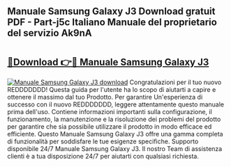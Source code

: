 ## Manuale Samsung Galaxy J3 Download gratuit PDF - Part-j5c Italiano Manuale del proprietario del servizio Ak9nA

# <h2><a href="http://df9rzt.blite.top/?on=Manuale+Samsung+Galaxy+J3">🔗Download 👉🔴 Manuale Samsung Galaxy J3</a></h2>

[![Manuale Samsung Galaxy J3 download](https://i.imgur.com/lujVjoI.png)](http://df9rzt.blite.top/?on=Manuale+Samsung+Galaxy+J3)
Congratulazioni per il tuo nuovo REDDDDDDD! Questa guida per l'utente ha lo scopo di aiutarti a capire e ottenere il massimo dal tuo Prodotto. Per garantire Un'esperienza di successo con il nuovo REDDDDDDD, leggere attentamente questo manuale prima dell'uso. Contiene informazioni importanti sulla configurazione, il funzionamento, la manutenzione e la risoluzione dei problemi del prodotto per garantire che sia possibile utilizzare il prodotto in modo efficace ed efficiente. Questo Manuale Samsung Galaxy J3 offre una gamma completa di funzionalità per soddisfare le tue esigenze specifiche. Supporto disponibile 24/7 Manuale Samsung Galaxy J3. Il nostro Team di assistenza clienti è a tua disposizione 24/7 per aiutarti con qualsiasi richiesta.
